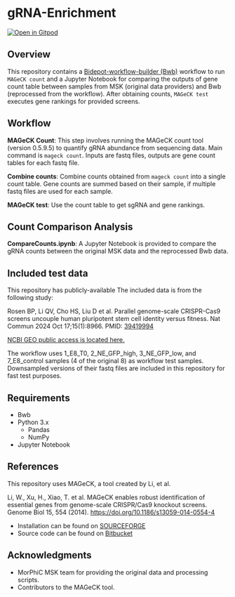 # gRNA-Enrichment

[![Open in Gitpod](https://gitpod.io/button/open-in-gitpod.svg)](https://gitpod.io/#https://github.com/morphio-bio/gRNA-Enrichment)

## Overview

This repository contains a [Bidepot-workflow-builder (Bwb)](https://github.com/BioDepot/BioDepot-workflow-builder) workflow to run `MAGeCK count` and a Jupyter Notebook for comparing the outputs of gene count table between samples from MSK (original data providers) and Bwb (reprocessed from the workflow). After obtaining counts, `MAGeCK test` executes gene rankings for provided screens.

## Workflow

**MAGeCK Count**: This step involves running the MAGeCK count tool (version 0.5.9.5) to quantify gRNA abundance from sequencing data. Main command is `mageck count`. Inputs are fastq files, outputs are gene count tables for each fastq file.

**Combine counts**: Combine counts obtained from `mageck count` into a single count table. Gene counts are summed based on their sample, if multiple fastq files are used for each sample.

**MAGeCK test**: Use the count table to get sgRNA and gene rankings.

## Count Comparison Analysis

**CompareCounts.ipynb**: A Jupyter Notebook is provided to compare the gRNA counts between the original MSK data and the reprocessed Bwb data.

## Included test data

This repository has publicly-available The included data is from the following study:

Rosen BP, Li QV, Cho HS, Liu D et al. Parallel genome-scale CRISPR-Cas9 screens uncouple human pluripotent stem cell identity versus fitness. Nat Commun 2024 Oct 17;15(1):8966. PMID: [39419994](https://www.ncbi.nlm.nih.gov/pubmed/39419994)

[NCBI GEO public access is located here.](https://www.ncbi.nlm.nih.gov/geo/query/acc.cgi?acc=GSE277069)

The workflow uses 1_E8_T0, 2_NE_GFP_high, 3_NE_GFP_low, and 7_E8_control samples (4 of the original 8) as workflow test samples. Downsampled versions of their fastq files are included in this repository for fast test purposes.

## Requirements

- Bwb
- Python 3.x
    - Pandas
    - NumPy
- Jupyter Notebook

## References

This repository uses MAGeCK, a tool created by Li, et al.

Li, W., Xu, H., Xiao, T. et al. MAGeCK enables robust identification of essential genes from genome-scale CRISPR/Cas9 knockout screens. Genome Biol 15, 554 (2014). https://doi.org/10.1186/s13059-014-0554-4

- Installation can be found on [SOURCEFORGE](https://sourceforge.net/projects/mageck/)
- Source code can be found on [Bitbucket](https://bitbucket.org/liulab/mageck/src/master/)


## Acknowledgments

- MorPhiC MSK team for providing the original data and processing scripts.
- Contributors to the MAGeCK tool.
